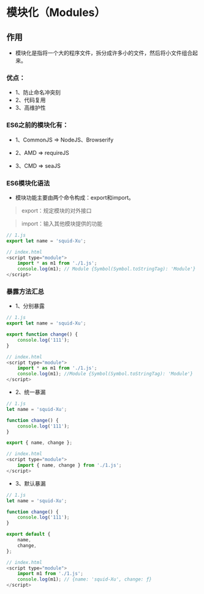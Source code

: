 # 模块化（Modules）


## 作用

- 模块化是指将一个大的程序文件，拆分成许多小的文件，然后将小文件组合起来。

### 优点：

- 1、防止命名冲突刻
- 2、代码复用
- 3、高维护性

### ES6之前的模块化有：

- 1、CommonJS => NodeJS、Browserify

- 2、AMD   =>  requireJS

- 3、CMD   =>  seaJS


### ES6模块化语法

- 模块功能主要由两个命令构成：export和import。

> export：规定模块的对外接口

> import：输入其他模块提供的功能

```js
// 1.js
export let name = 'squid-Xu';

// index.html
<script type="module">
    import * as m1 from './1.js';
    console.log(m1); // Module {Symbol(Symbol.toStringTag): 'Module'}
</script>
```

### 暴露方法汇总

- 1、分别暴露

```js
// 1.js
export let name = 'squid-Xu';

export function change() {
	console.log('111');
}

// index.html
<script type="module">
    import * as m1 from './1.js';
    console.log(m1); //Module {Symbol(Symbol.toStringTag): 'Module'}
</script>
```
- 2、统一暴漏

```js
// 1.js
let name = 'squid-Xu';

function change() {
	console.log('111');
}

export { name, change };

// index.html
<script type="module">
    import { name, change } from './1.js';
</script>
```
- 3、默认暴漏

```js
// 1.js
let name = 'squid-Xu';

function change() {
	console.log('111');
}

export default {
	name,
	change,
};

// index.html
<script type="module">
    import m1 from './1.js';
    console.log(m1); // {name: 'squid-Xu', change: ƒ}
</script>
```
